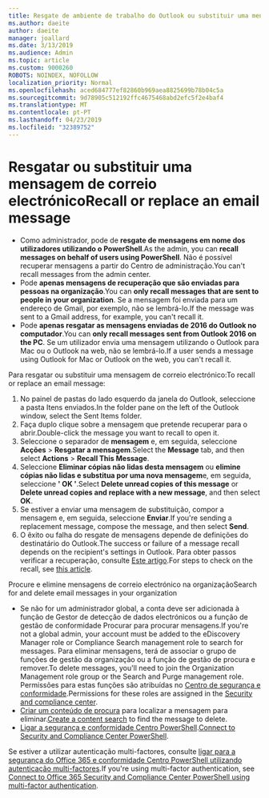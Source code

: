 ```yaml
---
title: Resgate de ambiente de trabalho do Outlook ou substituir uma mensagem de correio electrónico
ms.author: daeite
author: daeite
manager: joallard
ms.date: 3/13/2019
ms.audience: Admin
ms.topic: article
ms.custom: 9000260
ROBOTS: NOINDEX, NOFOLLOW
localization_priority: Normal
ms.openlocfilehash: aced684777ef82860b969aea8825699b78b04c5a
ms.sourcegitcommit: 9d78905c512192ffc4675468abd2efc5f2e4baf4
ms.translationtype: MT
ms.contentlocale: pt-PT
ms.lasthandoff: 04/23/2019
ms.locfileid: "32389752"
---
```

# <a name="recall-or-replace-an-email-message"></a><span data-ttu-id="5fc61-102">Resgatar ou substituir uma mensagem de correio electrónico</span><span class="sxs-lookup"><span data-stu-id="5fc61-102">Recall or replace an email message</span></span>

- <span data-ttu-id="5fc61-103">Como administrador, pode de **resgate de mensagens em nome dos utilizadores utilizando o PowerShell**.</span><span class="sxs-lookup"><span data-stu-id="5fc61-103">As the admin, you can **recall messages on behalf of users using PowerShell**.</span></span> <span data-ttu-id="5fc61-104">Não é possível recuperar mensagens a partir do Centro de administração.</span><span class="sxs-lookup"><span data-stu-id="5fc61-104">You can't recall messages from the admin center.</span></span>
- <span data-ttu-id="5fc61-105">Pode **apenas mensagens de recuperação que são enviadas para pessoas na organização**.</span><span class="sxs-lookup"><span data-stu-id="5fc61-105">You can **only recall messages that are sent to people in your organization**.</span></span> <span data-ttu-id="5fc61-106">Se a mensagem foi enviada para um endereço de Gmail, por exemplo, não se lembrá-lo.</span><span class="sxs-lookup"><span data-stu-id="5fc61-106">If the message was sent to a Gmail address, for example, you can't recall it.</span></span>
- <span data-ttu-id="5fc61-107">Pode **apenas resgatar as mensagens enviadas de 2016 do Outlook no computador**.</span><span class="sxs-lookup"><span data-stu-id="5fc61-107">You can **only recall messages sent from Outlook 2016 on the PC**.</span></span> <span data-ttu-id="5fc61-108">Se um utilizador envia uma mensagem utilizando o Outlook para Mac ou o Outlook na web, não se lembrá-lo.</span><span class="sxs-lookup"><span data-stu-id="5fc61-108">If a user sends a message using Outlook for Mac or Outlook on the web, you can't recall it.</span></span>

<span data-ttu-id="5fc61-109">Para resgatar ou substituir uma mensagem de correio electrónico:</span><span class="sxs-lookup"><span data-stu-id="5fc61-109">To recall or replace an email message:</span></span>

1. <span data-ttu-id="5fc61-110">No painel de pastas do lado esquerdo da janela do Outlook, seleccione a pasta Itens enviados.</span><span class="sxs-lookup"><span data-stu-id="5fc61-110">In the folder pane on the left of the Outlook window, select the Sent Items folder.</span></span>
1. <span data-ttu-id="5fc61-111">Faça duplo clique sobre a mensagem que pretende recuperar para o abrir.</span><span class="sxs-lookup"><span data-stu-id="5fc61-111">Double-click the message you want to recall to open it.</span></span>
1. <span data-ttu-id="5fc61-112">Seleccione o separador de **mensagem** e, em seguida, seleccione **Acções** > **Resgatar a mensagem**.</span><span class="sxs-lookup"><span data-stu-id="5fc61-112">Select the **Message** tab, and then select **Actions** > **Recall This Message**.</span></span>
1. <span data-ttu-id="5fc61-113">Seleccione **Eliminar cópias não lidas desta mensagem** ou **elimine cópias não lidas e substitua por uma nova mensagem**e, em seguida, seleccione **' OK '**.</span><span class="sxs-lookup"><span data-stu-id="5fc61-113">Select **Delete unread copies of this message** or **Delete unread copies and replace with a new message**, and then select **OK**.</span></span>
1. <span data-ttu-id="5fc61-114">Se estiver a enviar uma mensagem de substituição, compor a mensagem e, em seguida, seleccione **Enviar**.</span><span class="sxs-lookup"><span data-stu-id="5fc61-114">If you're sending a replacement message, compose the message, and then select **Send**.</span></span>
1. <span data-ttu-id="5fc61-115">O êxito ou falha do resgate de mensagens depende de definições do destinatário do Outlook.</span><span class="sxs-lookup"><span data-stu-id="5fc61-115">The success or failure of a message recall depends on the recipient's settings in Outlook.</span></span> <span data-ttu-id="5fc61-116">Para obter passos verificar a recuperação, consulte [Este artigo](https://support.office.com/article/35027f88-d655-4554-b4f8-6c0729a723a0).</span><span class="sxs-lookup"><span data-stu-id="5fc61-116">For steps to check on the recall, see [this article](https://support.office.com/article/35027f88-d655-4554-b4f8-6c0729a723a0).</span></span>

<span data-ttu-id="5fc61-117">Procure e elimine mensagens de correio electrónico na organização</span><span class="sxs-lookup"><span data-stu-id="5fc61-117">Search for and delete email messages in your organization</span></span>

- <span data-ttu-id="5fc61-118">Se não for um administrador global, a conta deve ser adicionada à função de Gestor de detecção de dados electrónicos ou a função de gestão de conformidade Procurar para procurar mensagens.</span><span class="sxs-lookup"><span data-stu-id="5fc61-118">If you're not a global admin, your account must be added to the eDiscovery Manager role or Compliance Search management role to search for messages.</span></span> <span data-ttu-id="5fc61-119">Para eliminar mensagens, terá de associar o grupo de funções de gestão da organização ou a função de gestão de procura e remover.</span><span class="sxs-lookup"><span data-stu-id="5fc61-119">To delete messages, you'll need to join the Organization Management role group or the Search and Purge management role.</span></span> <span data-ttu-id="5fc61-120">Permissões para estas funções são atribuídas no [Centro de segurança e conformidade](https://go.microsoft.com/fwlink/?linkid=2083731).</span><span class="sxs-lookup"><span data-stu-id="5fc61-120">Permissions for these roles are assigned in the [Security and compliance center](https://go.microsoft.com/fwlink/?linkid=2083731).</span></span>
- <span data-ttu-id="5fc61-121">[Criar um conteúdo de procura](https://docs.microsoft.com/office365/securitycompliance/content-search) para localizar a mensagem para eliminar.</span><span class="sxs-lookup"><span data-stu-id="5fc61-121">[Create a content search](https://docs.microsoft.com/office365/securitycompliance/content-search) to find the message to delete.</span></span>
- <span data-ttu-id="5fc61-122">[Ligar a segurança e conformidade Centro PowerShell](https://docs.microsoft.com/powershell/exchange/office-365-scc/connect-to-scc-powershell/connect-to-scc-powershell?view=exchange-ps).</span><span class="sxs-lookup"><span data-stu-id="5fc61-122">[Connect to Security and Compliance Center PowerShell](https://docs.microsoft.com/powershell/exchange/office-365-scc/connect-to-scc-powershell/connect-to-scc-powershell?view=exchange-ps).</span></span>

<span data-ttu-id="5fc61-123">Se estiver a utilizar autenticação multi-factores, consulte [ligar para a segurança do Office 365 e conformidade Centro PowerShell utilizando autenticação multi-factores](https://docs.microsoft.com/powershell/exchange/office-365-scc/connect-to-scc-powershell/mfa-connect-to-scc-powershell?view=exchange-ps).</span><span class="sxs-lookup"><span data-stu-id="5fc61-123">If you're using multi-factor authentication, see [Connect to Office 365 Security and Compliance Center PowerShell using multi-factor authentication](https://docs.microsoft.com/powershell/exchange/office-365-scc/connect-to-scc-powershell/mfa-connect-to-scc-powershell?view=exchange-ps).</span></span>